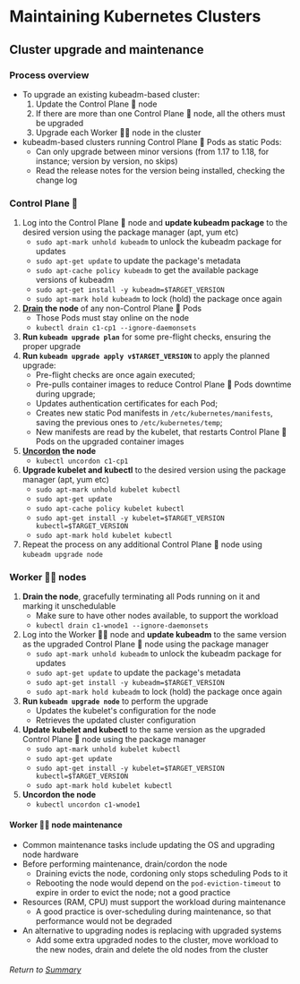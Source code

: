 # Maintaining Kubernetes Clusters

## Cluster upgrade and maintenance

### Process overview 
- To upgrade an existing kubeadm-based cluster:
    1. Update the Control Plane 🧠 node
    2. If there are more than one Control Plane 🧠 node, all the others must be upgraded 
    3. Upgrade each Worker 👩‍🏭 node in the cluster
- kubeadm-based clusters running Control Plane 🧠 Pods as static Pods:
    - Can only upgrade between minor versions (from 1.17 to 1.18, for instance; version by version, no skips)
    - Read the release notes for the version being installed, checking the change log

### Control Plane 🧠
1. Log into the Control Plane 🧠 node and **update kubeadm package** to the desired version using the package manager (apt, yum etc)
    - `sudo apt-mark unhold kubeadm` to unlock the kubeadm package for updates
    - `sudo apt-get update` to update the package's metadata
    - `sudo apt-cache policy kubeadm` to get the available package versions of kubeadm
    - `sudo apt-get install -y kubeadm=$TARGET_VERSION`
    - `sudo apt-mark hold kubeadm` to lock (hold) the package once again
2. **[Drain](/Configuring%20and%20Managing%20Kubernetes%20Storage%20and%20Scheduling/03managingControllingScheduler/02controllingScheduling.md#node-cordoning) the node** of any non-Control Plane 🧠 Pods
    - Those Pods must stay online on the node
    - `kubectl drain c1-cp1 --ignore-daemonsets`
3. **Run `kubeadm upgrade plan`** for some pre-flight checks, ensuring the proper upgrade
4. **Run `kubeadm upgrade apply v$TARGET_VERSION`** to apply the planned upgrade:
    - Pre-flight checks are once again executed;
    - Pre-pulls container images to reduce Control Plane 🧠  Pods downtime during upgrade;
    - Updates authentication certificates for each Pod;
    - Creates new static Pod manifests in `/etc/kubernetes/manifests`, saving the previous ones to `/etc/kubernetes/temp`;
    - New manifests are read by the kubelet, that restarts Control Plane 🧠 Pods on the upgraded container images
5. **[Uncordon](/Configuring%20and%20Managing%20Kubernetes%20Storage%20and%20Scheduling/03managingControllingScheduler/02controllingScheduling.md#node-cordoning) the node**
    - `kubectl uncordon c1-cp1`
6. **Upgrade kubelet and kubectl** to the desired version using the package manager (apt, yum etc)
    - `sudo apt-mark unhold kubelet kubectl`
    - `sudo apt-get update`
    - `sudo apt-cache policy kubelet kubectl`
    - `sudo apt-get install -y kubelet=$TARGET_VERSION kubectl=$TARGET_VERSION`
    - `sudo apt-mark hold kubelet kubectl`
7. Repeat the process on any additional Control Plane 🧠 node using `kubeadm upgrade node`

### Worker 👩‍🏭 nodes
1. **Drain the node**, gracefully terminating all Pods running on it and marking it unschedulable
    - Make sure to have other nodes available, to support the workload
    - `kubectl drain c1-wnode1 --ignore-daemonsets`
2. Log into the Worker 👩‍🏭 node and **update kubeadm** to the same version as the upgraded Control Plane 🧠 node using the package manager
    - `sudo apt-mark unhold kubeadm` to unlock the kubeadm package for updates
    - `sudo apt-get update` to update the package's metadata
    - `sudo apt-get install -y kubeadm=$TARGET_VERSION`
    - `sudo apt-mark hold kubeadm` to lock (hold) the package once again
3. **Run `kubeadm upgrade node`** to perform the upgrade
    - Updates the kubelet's configuration for the node
    - Retrieves the updated cluster configuration
4. **Update kubelet and kubectl** to the same version as the upgraded Control Plane 🧠 node using the package manager
    - `sudo apt-mark unhold kubelet kubectl`
    - `sudo apt-get update`
    - `sudo apt-get install -y kubelet=$TARGET_VERSION kubectl=$TARGET_VERSION`
    - `sudo apt-mark hold kubelet kubectl`
5. **Uncordon the node**
    - `kubectl uncordon c1-wnode1`

#### Worker 👩‍🏭 node maintenance
- Common maintenance tasks include updating the OS and upgrading node hardware
- Before performing maintenance, drain/cordon the node
    - Draining evicts the node, cordoning only stops scheduling Pods to it
    - Rebooting the node would depend on the `pod-eviction-timeout` to expire in order to evict the node; not a good practice
- Resources (RAM, CPU) must support the workload during maintenance
    - A good practice is over-scheduling during maintenance, so that performance would not be degraded
- An alternative to upgrading nodes is replacing with upgraded systems
    - Add some extra upgraded nodes to the cluster, move workload to the new nodes, drain and delete the old nodes from the cluster

###### Return to [Summary](README.md)